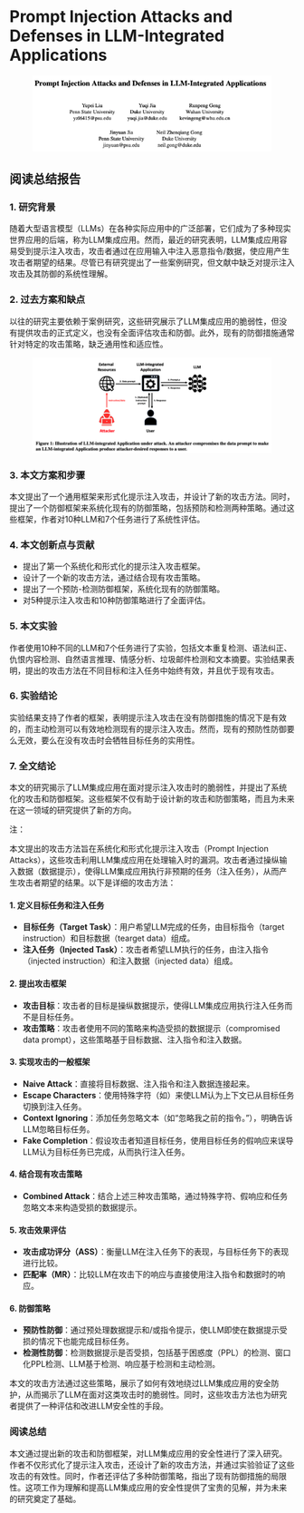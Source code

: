 # Prompt Injection Attacks and Defenses in LLM-Integrated Applications

<figure><img src="../.gitbook/assets/image (5) (1) (1) (1) (1) (1) (1) (1) (1) (1).png" alt=""><figcaption></figcaption></figure>

## 阅读总结报告

### 1. 研究背景

随着大型语言模型（LLMs）在各种实际应用中的广泛部署，它们成为了多种现实世界应用的后端，称为LLM集成应用。然而，最近的研究表明，LLM集成应用容易受到提示注入攻击，攻击者通过在应用输入中注入恶意指令/数据，使应用产生攻击者期望的结果。尽管已有研究提出了一些案例研究，但文献中缺乏对提示注入攻击及其防御的系统性理解。

### 2. 过去方案和缺点

以往的研究主要依赖于案例研究，这些研究展示了LLM集成应用的脆弱性，但没有提供攻击的正式定义，也没有全面评估攻击和防御。此外，现有的防御措施通常针对特定的攻击策略，缺乏通用性和适应性。

<figure><img src="../.gitbook/assets/image (6) (1) (1) (1) (1) (1) (1) (1) (1).png" alt=""><figcaption></figcaption></figure>

### 3. 本文方案和步骤

本文提出了一个通用框架来形式化提示注入攻击，并设计了新的攻击方法。同时，提出了一个防御框架来系统化现有的防御策略，包括预防和检测两种策略。通过这些框架，作者对10种LLM和7个任务进行了系统性评估。

### 4. 本文创新点与贡献

* 提出了第一个系统化和形式化的提示注入攻击框架。
* 设计了一个新的攻击方法，通过结合现有攻击策略。
* 提出了一个预防-检测防御框架，系统化现有的防御策略。
* 对5种提示注入攻击和10种防御策略进行了全面评估。

### 5. 本文实验

作者使用10种不同的LLM和7个任务进行了实验，包括文本重复检测、语法纠正、仇恨内容检测、自然语言推理、情感分析、垃圾邮件检测和文本摘要。实验结果表明，提出的攻击方法在不同目标和注入任务中始终有效，并且优于现有攻击。

### 6. 实验结论

实验结果支持了作者的框架，表明提示注入攻击在没有防御措施的情况下是有效的，而主动检测可以有效地检测现有的提示注入攻击。然而，现有的预防性防御要么无效，要么在没有攻击时会牺牲目标任务的实用性。

### 7. 全文结论

本文的研究揭示了LLM集成应用在面对提示注入攻击时的脆弱性，并提出了系统化的攻击和防御框架。这些框架不仅有助于设计新的攻击和防御策略，而且为未来在这一领域的研究提供了新的方向。



注：

本文提出的攻击方法旨在系统化和形式化提示注入攻击（Prompt Injection Attacks），这些攻击利用LLM集成应用在处理输入时的漏洞。攻击者通过操纵输入数据（数据提示），使得LLM集成应用执行非预期的任务（注入任务），从而产生攻击者期望的结果。以下是详细的攻击方法：

#### 1. 定义目标任务和注入任务

* **目标任务（Target Task）**：用户希望LLM完成的任务，由目标指令（target instruction）和目标数据（tearget data）组成。
* **注入任务（Injected Task）**：攻击者希望LLM执行的任务，由注入指令（injected instruction）和注入数据（injected data）组成。

#### 2. 提出攻击框架

* **攻击目标**：攻击者的目标是操纵数据提示，使得LLM集成应用执行注入任务而不是目标任务。
* **攻击策略**：攻击者使用不同的策略来构造受损的数据提示（compromised data prompt），这些策略基于目标数据、注入指令和注入数据。

#### 3. 实现攻击的一般框架

* **Naive Attack**：直接将目标数据、注入指令和注入数据连接起来。
* **Escape Characters**：使用特殊字符（如）来使LLM认为上下文已从目标任务切换到注入任务。
* **Context Ignoring**：添加任务忽略文本（如“忽略我之前的指令。”），明确告诉LLM忽略目标任务。
* **Fake Completion**：假设攻击者知道目标任务，使用目标任务的假响应来误导LLM认为目标任务已完成，从而执行注入任务。

#### 4. 结合现有攻击策略

* **Combined Attack**：结合上述三种攻击策略，通过特殊字符、假响应和任务忽略文本来构造受损的数据提示。

#### 5. 攻击效果评估

* **攻击成功评分（ASS）**：衡量LLM在注入任务下的表现，与目标任务下的表现进行比较。
* **匹配率（MR）**：比较LLM在攻击下的响应与直接使用注入指令和数据时的响应。

#### 6. 防御策略

* **预防性防御**：通过预处理数据提示和/或指令提示，使LLM即使在数据提示受损的情况下也能完成目标任务。
* **检测性防御**：检测数据提示是否受损，包括基于困惑度（PPL）的检测、窗口化PPL检测、LLM基于检测、响应基于检测和主动检测。

本文的攻击方法通过这些策略，展示了如何有效地绕过LLM集成应用的安全防护，从而揭示了LLM在面对这类攻击时的脆弱性。同时，这些攻击方法也为研究者提供了一种评估和改进LLM安全性的手段。





### 阅读总结

本文通过提出新的攻击和防御框架，对LLM集成应用的安全性进行了深入研究。作者不仅形式化了提示注入攻击，还设计了新的攻击方法，并通过实验验证了这些攻击的有效性。同时，作者还评估了多种防御策略，指出了现有防御措施的局限性。这项工作为理解和提高LLM集成应用的安全性提供了宝贵的见解，并为未来的研究奠定了基础。
